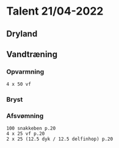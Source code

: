 # Talent 21/04-2022

## Dryland

## Vandtræning
### Opvarmning
    4 x 50 vf

    

### Bryst
    

### Afsvømning
    100 snakkeben p.20
    4 x 25 vf p.20
    2 x 25 (12.5 dyk / 12.5 delfinhop) p.20